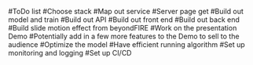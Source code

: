 #ToDo list
#Choose stack
#Map out service
#Server page get
#Build out model and train
#Build out API
#Build out front end
#Build out back end
#Build slide motion effect from beyondFIRE
#Work on the presentation Demo
#Potentially add in a few more features to the Demo to sell to the audience
#Optimize the model
#Have efficient running algorithm
#Set up monitoring and logging
#Set up CI/CD

